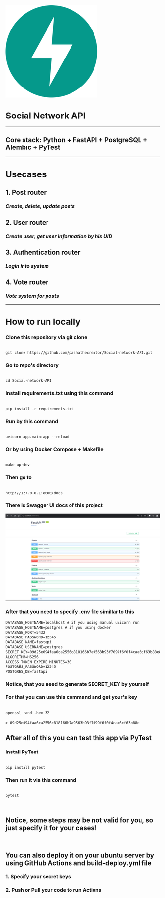 ![alt text](fastapi.png)
# Social Network API
---
## Core stack: Python + FastAPI + PostgreSQL + Alembic + PyTest
---
# Usecases

## 1. Post router
### *Create, delete, update posts*
## 2. User router
### *Create user, get user information by his UID*
## 3. Authentication router
### *Login into system*
## 4. Vote router
### *Vote system for posts*
---
# How to run locally
### Clone this repository via git clone

````

git clone https://github.com/pashathecreator/Social-network-API.git

````

### Go to repo's directory

````

cd Social-network-API

````

### Install requirements.txt using this command

````

pip install -r requirements.txt

````

### Run by this command

````

uvicorn app.main:app --reload

````

### Or by using Docker Compose + Makefile


````

make up-dev

````

### Then go to 

````

http://127.0.0.1:8000/docs

````

### There is Swagger UI docs of this project
![alt text](swagger.jpg)


### After that you need to specify .env file simillar to this

````
DATABASE_HOSTNAME=localhost # if you using manual uvicorn run
DATABASE_HOSTNAME=postgres # if you using docker
DATABASE_PORT=5432
DATABASE_PASSWORD=12345
DATABASE_NAME=fastapi
DATABASE_USERNAME=postgres
SECRET_KEY=09d25e094faa6ca2556c818166b7a9563b93f7099f6f0f4caa6cf63b88e8d3e7
ALGORITHM=HS256
ACCESS_TOKEN_EXPIRE_MINUTES=30
POSTGRES_PASSWORD=12345
POSTGRES_DB=fastapi
````
### Notice, that you need to generate SECRET_KEY by yourself
### For that you can use this command and get your's key

````

openssl rand -hex 32

> 09d25e094faa6ca2556c818166b7a9563b93f7099f6f0f4caa6cf63b88e

````

## After all of this you can test this app via PyTest

### Install PyTest
````

pip install pytest

````

### Then run it via this command

````

pytest

````
&ensp;
## Notice, some steps may be not valid for you, so just specify it for your cases!

&ensp;

## You can also deploy it on your ubuntu server by using GitHub Actions and build-deploy.yml file
### 1. Specify your secret keys
### 2. Push or Pull your code to run Actions
